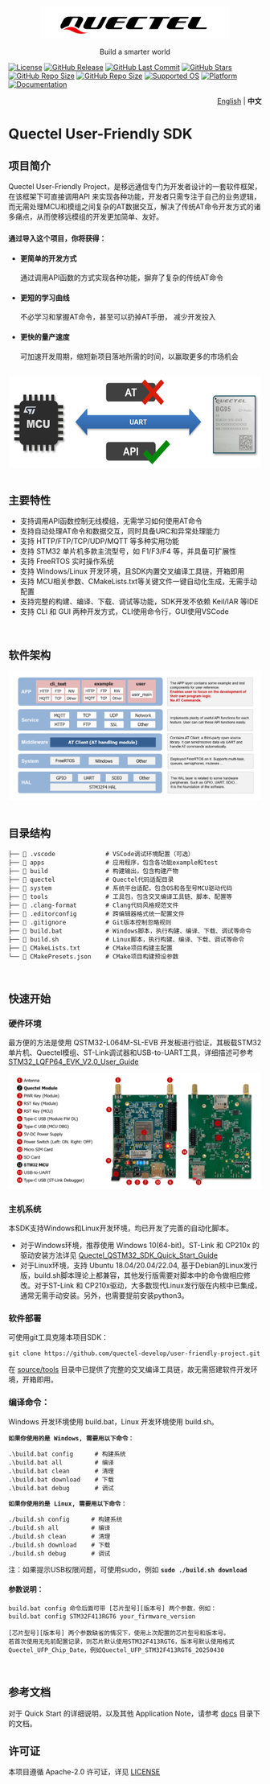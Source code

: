 <div align="center">
  <a href="https://www.quectel.com/">
    <img src="docs/Figures/Quectel-Logo.png" alt="logo" height=64>
  </a>
</div>
<div align="center">
  <p>Build a smarter world</p>
</div>

[![License](https://img.shields.io/badge/License-Apache--2.0-blue.svg)](./LICENSE)
[![GitHub Release](https://img.shields.io/github/v/release/quectel-develop/user-friendly-project)](https://github.com/quectel-develop/user-friendly-project/releases/latest)
[![GitHub Last Commit](https://img.shields.io/github/last-commit/quectel-develop/user-friendly-project)](https://github.com/quectel-develop/user-friendly-project/commits/master)
[![GitHub Stars](https://img.shields.io/github/stars/quectel-develop/user-friendly-project?style=flat-square&logo=GitHub)](https://github.com/quectel-develop/user-friendly-project/stargazers)
[![GitHub Repo Size](https://img.shields.io/github/repo-size/quectel-develop/user-friendly-project)](https://github.com/quectel-develop/user-friendly-project)
[![GitHub Repo Size](https://img.shields.io/github/languages/code-size/quectel-develop/user-friendly-project)](https://github.com/quectel-develop/user-friendly-project)
[![Supported OS](https://img.shields.io/badge/OS-FreeRTOS-green.svg)](https://www.freertos.org/)
[![Platform](https://img.shields.io/badge/Env-Windows%20|%20Linux-blue.svg)](https://www.linux.org/)
[![Documentation](https://img.shields.io/badge/Docs-100%25-blue.svg)](./docs)

<div align="right">
  <a href="./README.md">English</a> | <b>中文</b>
</div>

# Quectel User-Friendly SDK

## 项目简介
Quectel User-Friendly Project，是移远通信专门为开发者设计的一套软件框架，在该框架下可直接调用API
来实现各种功能，开发者只需专注于自己的业务逻辑，而无需处理MCU和模组之间复杂的AT数据交互，解决了传统AT命令开发方式的诸多痛点，从而使移远模组的开发更加简单、友好。

### **`通过导入这个项目，你将获得：`**

- #### 更简单的开发方式
  通过调用API函数的方式实现各种功能，摒弃了复杂的传统AT命令

- #### 更短的学习曲线
  不必学习和掌握AT命令，甚至可以扔掉AT手册， 减少开发投入

- #### 更快的量产速度
  可加速开发周期，缩短新项目落地所需的时间，以赢取更多的市场机会

<br>
<div align="left">
  <img src="docs/Figures/MCU-Module-Connection.png" alt="MCU-Module-Connection" height=180>
</div>
<br>

## 主要特性
- 支持调用API函数控制无线模组，无需学习如何使用AT命令
- 支持自动处理AT命令和数据交互，同时具备URC和异常处理能力
- 支持 HTTP/FTP/TCP/UDP/MQTT 等多种实用功能
- 支持 STM32 单片机多款主流型号，如 F1/F3/F4 等，并具备可扩展性
- 支持 FreeRTOS 实时操作系统
- 支持 Windows/Linux 开发环境，且SDK内置交叉编译工具链，开箱即用
- 支持 MCU相关参数、CMakeLists.txt等关键文件一键自动化生成，无需手动配置
- 支持完整的构建、编译、下载、调试等功能，SDK开发不依赖 Keil/IAR 等IDE
- 支持 CLI 和 GUI 两种开发方式，CLI使用命令行，GUI使用VSCode

<br>

## 软件架构
<div align="center">
  <img src="docs/Figures/Software-Architecture.png" alt="Software-Architecture">
</div>

<br>

## 目录结构

    ├── 📁 .vscode              # VSCode调试环境配置（可选）
    ├── 📁 apps                 # 应用程序，包含各功能example和test
    ├── 📁 build                # 构建输出，包含构建产物
    ├── 📁 quectel              # Quectel代码适配目录
    ├── 📁 system               # 系统平台适配，包含OS和各型号MCU驱动代码
    ├── 📁 tools                # 工具包，包含交叉编译工具链、脚本、配置等
    ├── 📄 .clang-format        # Clang代码风格规范文件
    ├── 📄 .editorconfig        # 跨编辑器格式统一配置文件
    ├── 📄 .gitignore           # Git版本控制忽略规则
    ├── 📄 build.bat            # Windows脚本，执行构建、编译、下载、调试等命令
    ├── 📄 build.sh             # Linux脚本，执行构建、编译、下载、调试等命令
    ├── 📄 CMakeLists.txt       # CMake项目构建主配置
    └── 📄 CMakePresets.json    # CMake项目构建预设参数

<br>

## 快速开始
### 硬件环境
最方便的方法是使用 QSTM32-L064M-SL-EVB 开发板进行验证，其板载STM32单片机、Quectel模组、ST-Link调试器和USB-to-UART工具，详细描述可参考 [STM32_LQFP64_EVK_V2.0_User_Guide](./docs/Quick_Start/STM32%20LQFP64%20EVK%20V2.0%20User%20Guide%20V1.0-0605.pdf)

<div align="center">
  <img src="docs/Figures/QSTM32-EVK-Gen2.png" alt="QSTM32-EVK">
</div>

### 主机系统
本SDK支持Windows和Linux开发环境，均已开发了完善的自动化脚本。
- 对于Windows环境，推荐使用 Windows 10(64-bit)。ST-Link 和 CP210x 的驱动安装方法详见 [Quectel_QSTM32_SDK_Quick_Start_Guide](./docs/Quick_Start/Quectel_QSTM32_SDK_Quick_Start_Guide_V2.0.pdf)
- 对于Linux环境，支持 Ubuntu 18.04/20.04/22.04, 基于Debian的Linux发行版，build.sh脚本理论上都兼容，其他发行版需要对脚本中的命令做相应修改。对于ST-Link 和 CP210x驱动，大多数现代Linux发行版在内核中已集成，通常无需手动安装。另外，也需要提前安装python3。

### 软件部署
可使用git工具克隆本项目SDK：

    git clone https://github.com/quectel-develop/user-friendly-project.git

在 [source/tools](./source/tools/) 目录中已提供了完整的交叉编译工具链，故无需搭建软件开发环境，开箱即用。

### 编译命令：
Windows 开发环境使用 build.bat，Linux 开发环境使用 build.sh。

**`如果你使用的是 Windows, 需要用以下命令：`**

    .\build.bat config      # 构建系统
    .\build.bat all         # 编译
    .\build.bat clean       # 清理
    .\build.bat download    # 下载
    .\build.bat debug       # 调试

**`如果你使用的是 Linux, 需要用以下命令：`**

    ./build.sh config      # 构建系统
    ./build.sh all         # 编译
    ./build.sh clean       # 清理
    ./build.sh download    # 下载
    ./build.sh debug       # 调试

注：如果提示USB权限问题，可使用sudo，例如 **`sudo ./build.sh download`**


#### 参数说明：
    build.bat config 命令后面可带 [芯片型号][版本号] 两个参数，例如：
    build.bat config STM32F413RGT6 your_firmware_version

    [芯片型号][版本号] 两个参数缺省的情况下，使用上次配置的芯片型号和版本号。
    若首次使用无先前配置记录，则芯片默认使用STM32F413RGT6，版本号默认使用格式Quectel_UFP_Chip_Date，例如Quectel_UFP_STM32F413RGT6_20250430

<br>

## 参考文档
对于 Quick Start 的详细说明，以及其他 Application Note，请参考 [docs](./docs/) 目录下的文档。

## 许可证
本项目遵循 Apache-2.0 许可证，详见 [LICENSE](./LICENSE)
